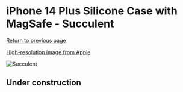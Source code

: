 # iPhone 14 Plus Silicone Case with MagSafe - Succulent

[Return to previous page](/iphone_14)

[High-resolution image from Apple](https://store.storeimages.cdn-apple.com/8756/as-images.apple.com/is/MPTC3?wid=4500&hei=4500&fmt=png)

<div style="width: 512px"><img src="/almost_uncompressed/MPTC3.webp" alt="Succulent"></div>

## Under construction
